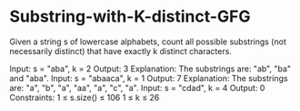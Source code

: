 # Substring-with-K-distinct-GFG
Given a string s of lowercase alphabets, count all possible substrings (not necessarily distinct) that have exactly k distinct characters. 

Input: s = "aba", k = 2
Output: 3
Explanation: The substrings are: "ab", "ba" and "aba".
Input: s = "abaaca", k = 1
Output: 7
Explanation: The substrings are: "a", "b", "a", "aa", "a", "c", "a".
Input: s = "cdad", k = 4
Output: 0
Constraints:
1 ≤ s.size() ≤ 106
1 ≤ k ≤ 26
